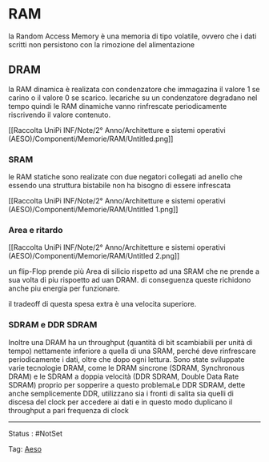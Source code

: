 # RAM

la Random Access Memory è una memoria di tipo volatile, ovvero che i dati scritti non persistono con la rimozione del alimentazione

## DRAM

la RAM dinamica è realizata con condenzatore che immagazina il valore 1 se carino o il valore 0 se scarico. lecariche su un condenzatore degradano nel tempo quindi le RAM dinamiche vanno rinfrescate periodicamente riscrivendo il valore contenuto.

[[Raccolta UniPi INF/Note/2° Anno/Architetture e sistemi operativi (AESO)/Componenti/Memorie/RAM/Untitled.png]]

### SRAM

le RAM statiche sono realizate con due negatori collegati ad anello che essendo una struttura bistabile non ha bisogno di essere infrescata

[[Raccolta UniPi INF/Note/2° Anno/Architetture e sistemi operativi (AESO)/Componenti/Memorie/RAM/Untitled 1.png]]

### Area e ritardo

[[Raccolta UniPi INF/Note/2° Anno/Architetture e sistemi operativi (AESO)/Componenti/Memorie/RAM/Untitled 2.png]]

un flip-Flop prende più Area di silicio rispetto ad una  SRAM che ne prende a sua volta di piu rispoetto ad uan DRAM. di conseguenza queste richidono anche piu energia per funzionare.

il tradeoff di questa spesa extra è una velocita superiore.

### SDRAM e DDR SDRAM

Inoltre una DRAM ha un throughput (quantità di bit scambiabili per unità di tempo) nettamente inferiore a quella di una SRAM, perché
deve rinfrescare periodicamente i dati, oltre che dopo ogni lettura. Sono state
sviluppate varie tecnologie DRAM, come le DRAM sincrone (SDRAM, Synchronous DRAM) e le SDRAM a doppia velocità (DDR SDRAM, Double
Data Rate SDRAM) proprio per sopperire a questo problemaLe DDR
SDRAM, dette anche semplicemente DDR, utilizzano sia i fronti di salita sia
quelli di discesa del clock per accedere ai dati e in questo modo duplicano il
throughput a pari frequenza di clock

---

Status : #NotSet

Tag: [Aeso](../../../Architetture%20e%20sistemi%20operativi%20(AESO)%201e0e264228a748feabc5de07d5a770db.md)
